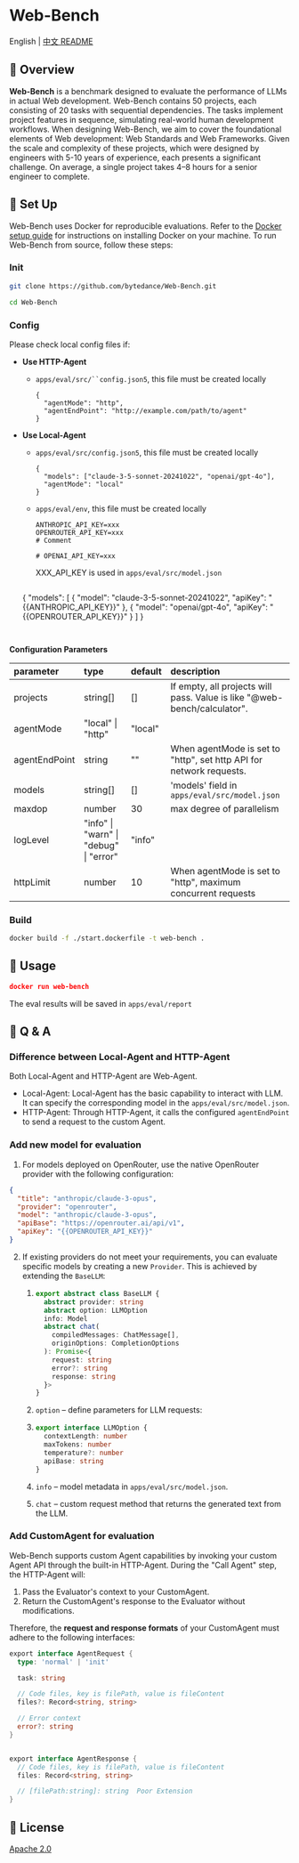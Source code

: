 # Web-Bench

English | [中文 README](README.zh_CN.md)

## 📖 Overview

**Web-Bench** is a benchmark designed to evaluate the performance of LLMs in actual Web development. Web-Bench contains 50 projects, each consisting of 20 tasks with sequential dependencies. The tasks implement project features in sequence, simulating real-world human development workflows. When designing Web-Bench, we aim to cover the foundational elements of Web development: Web Standards and Web Frameworks. Given the scale and complexity of these projects, which were designed by engineers with 5-10 years of experience, each presents a significant challenge. On average, a single project takes 4–8 hours for a senior engineer to complete.

## 🚀 Set Up

Web-Bench uses Docker for reproducible evaluations. Refer to the [Docker setup guide](https://docs.docker.com/engine/install/) for instructions on installing Docker on your machine. To run Web-Bench from source, follow these steps:

### Init

```Bash
git clone https://github.com/bytedance/Web-Bench.git

cd Web-Bench
```

### Config

Please check local config files if:

- **Use HTTP-Agent**

  - ` apps/eval/src/``config.json5 `, this file must be created locally

    ```
    {
      "agentMode": "http",
      "agentEndPoint": "http://example.com/path/to/agent"
    }
    ```

- **Use Local-Agent**

  - `apps/eval/src/config.json5`, this file must be created locally

    ```
    {
      "models": ["claude-3-5-sonnet-20241022", "openai/gpt-4o"],
      "agentMode": "local"
    }
    ```

  - `apps/eval/env`, this file must be created locally

    ```
    ANTHROPIC_API_KEY=xxx
    OPENROUTER_API_KEY=xxx
    # Comment
  
    # OPENAI_API_KEY=xxx
  
    ```
  
    XXX_API_KEY is used in `apps/eval/src/model.json`
  
    ```
  {
      "models": [
        {
          "model": "claude-3-5-sonnet-20241022",
          "apiKey": "{{ANTHROPIC_API_KEY}}"
        },
        {
          "model": "openai/gpt-4o",
          "apiKey": "{{OPENROUTER_API_KEY}}"
        }
      ]
    }
    ```
  

**Configuration Parameters**

| parameter     | type                                   | default | description                                                  |
| :------------ | :------------------------------------- | :------ | :----------------------------------------------------------- |
| projects      | string[]                               | []      | If empty, all projects will pass.  Value is like "@web-bench/calculator". |
| agentMode     | "local" \| "http"                      | "local" |                                                              |
| agentEndPoint | string                                 | ""      | When agentMode is set to "http", set http API for network requests. |
| models        | string[]                               | []      | 'models' field  in `apps/eval/src/model.json`                |
| maxdop        | number                                 | 30      | max degree of parallelism                                    |
| logLevel      | "info" \| "warn" \| "debug" \| "error" | "info"  |                                                              |
| httpLimit     | number                                 | 10      | When agentMode is set to "http", maximum concurrent requests |

### Build

```Bash
docker build -f ./start.dockerfile -t web-bench .
```

## 📘 Usage

```JSON
docker run web-bench
```

The eval results will be saved in `apps/eval/report`

## **📌** Q & A

### Difference between Local-Agent and HTTP-Agent

Both Local-Agent and HTTP-Agent are Web-Agent.

- Local-Agent: Local-Agent has the basic capability to interact with LLM. It can specify the corresponding model in the `apps/eval/src/model.json`.
- HTTP-Agent: Through HTTP-Agent, it calls the configured `agentEndPoint` to send a request to the custom Agent.

### Add new model for evaluation

1. For models deployed on OpenRouter, use the native OpenRouter provider with the following configuration:

```json
{
  "title": "anthropic/claude-3-opus",
  "provider": "openrouter",
  "model": "anthropic/claude-3-opus",
  "apiBase": "https://openrouter.ai/api/v1",
  "apiKey": "{{OPENROUTER_API_KEY}}"
}
```

2. If existing providers do not meet your requirements, you can evaluate specific models by creating a new `Provider`. This is achieved by extending the `BaseLLM`:

   1. ```typescript
      export abstract class BaseLLM {
        abstract provider: string
        abstract option: LLMOption
        info: Model
        abstract chat(
          compiledMessages: ChatMessage[],
          originOptions: CompletionOptions
        ): Promise<{
          request: string
          error?: string
          response: string
        }>
      }
      ```

   2. `option` – define parameters for LLM requests:
   3. ```TypeScript
      export interface LLMOption {
        contextLength: number
        maxTokens: number
        temperature?: number
        apiBase: string
      }
      ```

   4. `info` – model metadata in `apps/eval/src/model.json`.
   5. `chat` – custom request method that returns the generated text from the LLM.

### Add CustomAgent for evaluation

Web-Bench supports custom Agent capabilities by invoking your custom Agent API through the built-in HTTP-Agent. During the "Call Agent" step, the HTTP-Agent will:

1. Pass the Evaluator's context to your CustomAgent.
2. Return the CustomAgent's response to the Evaluator without modifications.

Therefore, the **request and response formats** of your CustomAgent must adhere to the following interfaces:

```go
export interface AgentRequest {
  type: 'normal' | 'init'

  task: string

  // Code files, key is filePath, value is fileContent
  files?: Record<string, string>

  // Error context
  error?: string
}


export interface AgentResponse {
  // Code files, key is filePath, value is fileContent
  files: Record<string, string>

  // [filePath:string]: string  Poor Extension
}
```

## **📄** License

[Apache 2.0](./LICENSE.md)
